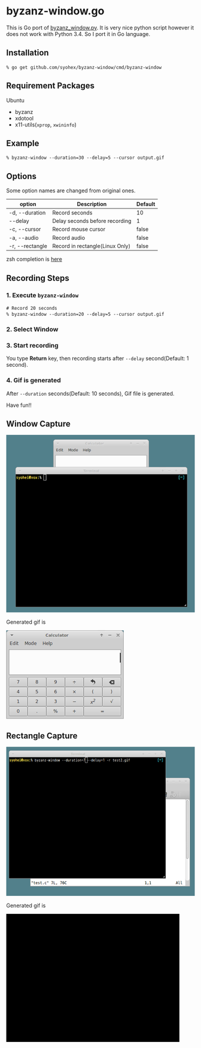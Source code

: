 # byzanz-window.go

This is Go port of [byzanz_window.py](https://gist.github.com/noamraph/8348560).
It is very nice python script however it does not work with Python 3.4.
So I port it in Go language.

## Installation

```
% go get github.com/syohex/byzanz-window/cmd/byzanz-window
```

## Requirement Packages

Ubuntu
- byzanz
- xdotool
- x11-utils(`xprop`, `xwininfo`)

## Example

```
% byzanz-window --duration=30 --delay=5 --cursor output.gif
```

## Options

Some option names are changed from original ones.

|option          |Description                     |Default |
|----------------|--------------------------------|--------|
|-d, --duration  |Record seconds                  |10      |
|--delay         |Delay seconds before recording  |1       |
|-c, --cursor    |Record mouse cursor             |false   |
|-a, --audio     |Record audio                    |false   |
|-r, --rectangle |Record in rectangle(Linux Only) |false   |

zsh completion is [here](https://github.com/syohex/zsh-go-completions/blob/master/_byzanz-window)

## Recording Steps

### 1. Execute `byzanz-window`

```
# Record 20 seconds
% byzanz-window --duration=20 --delay=5 --cursor output.gif
```

### 2. Select Window

### 3. Start recording

You type **Return** key, then recording starts after `--delay` second(Default: 1 second).

### 4. Gif is generated

After `--duration` seconds(Default: 10 seconds), Gif file is generated.

Have fun!!


## Window Capture

![window-capture](image/window-capture1.gif)

Generated gif is

![window-capture-generated](image/window-capture2.gif)


## Rectangle Capture

![rectangle-capture](image/rectangle-capture1.gif)

Generated gif is

![rectangle-capture-generated](image/rectangle-capture2.gif)
